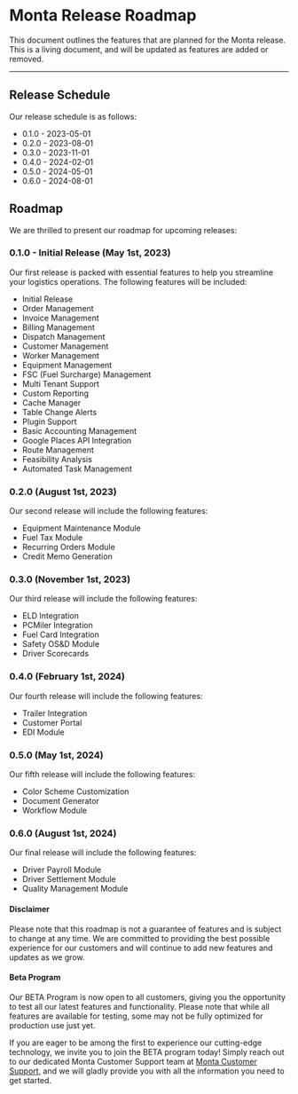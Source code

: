 # Monta Release Roadmap

This document outlines the features that are planned for the Monta release. This is a living document, and will be
updated as features are added or removed.

---

## Release Schedule

Our release schedule is as follows:

- 0.1.0 - 2023-05-01
- 0.2.0 - 2023-08-01
- 0.3.0 - 2023-11-01
- 0.4.0 - 2024-02-01
- 0.5.0 - 2024-05-01
- 0.6.0 - 2024-08-01

## Roadmap

We are thrilled to present our roadmap for upcoming releases:

### 0.1.0 - Initial Release (May 1st, 2023)

Our first release is packed with essential features to help you streamline your logistics operations. The following
features will be included:

- Initial Release
- Order Management
- Invoice Management
- Billing Management
- Dispatch Management
- Customer Management
- Worker Management
- Equipment Management
- FSC (Fuel Surcharge) Management
- Multi Tenant Support
- Custom Reporting
- Cache Manager
- Table Change Alerts
- Plugin Support
- Basic Accounting Management
- Google Places API Integration
- Route Management
- Feasibility Analysis
- Automated Task Management

### 0.2.0 (August 1st, 2023)

Our second release will include the following features:

- Equipment Maintenance Module
- Fuel Tax Module
- Recurring Orders Module
- Credit Memo Generation

### 0.3.0 (November 1st, 2023)

Our third release will include the following features:

- ELD Integration
- PCMiler Integration
- Fuel Card Integration
- Safety OS&D Module
- Driver Scorecards

### 0.4.0 (February 1st, 2024)

Our fourth release will include the following features:

- Trailer Integration
- Customer Portal
- EDI Module

### 0.5.0 (May 1st, 2024)

Our fifth release will include the following features:

- Color Scheme Customization
- Document Generator
- Workflow Module

### 0.6.0 (August 1st, 2024)

Our final release will include the following features:

- Driver Payroll Module
- Driver Settlement Module
- Quality Management Module

#### Disclaimer

Please note that this roadmap is not a guarantee of features and is subject to change at any time. We are committed to
providing the best possible experience for our customers and will continue to add new features and updates as we grow.

#### Beta Program

Our BETA Program is now open to all customers, giving you the opportunity to test all our latest features and
functionality. Please note that while all features are available for testing, some may not be fully optimized for
production use just yet.

If you are eager to be among the first to experience our cutting-edge technology, we invite you to join the BETA program
today! Simply reach out to our dedicated Monta Customer Support team
at [Monta Customer Support](mailto:support@monta.io), and we will gladly provide you
with all the information you need to get started.
